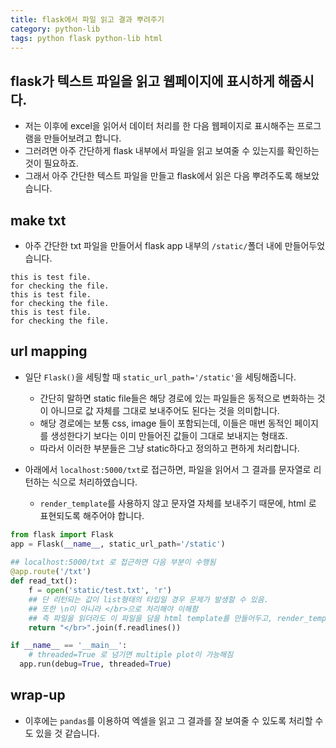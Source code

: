 ```yaml
---
title: flask에서 파일 읽고 결과 뿌려주기
category: python-lib
tags: python flask python-lib html 
---
```


## flask가 텍스트 파일을 읽고 웹페이지에 표시하게 해줍시다. 

- 저는 이후에 excel을 읽어서 데이터 처리를 한 다음 웹페이지로 표시해주는 프로그램을 만들어보려고 합니다. 
- 그러려면 아주 간단하게 flask 내부에서 파일을 읽고 보여줄 수 있는지를 확인하는 것이 필요하죠.
- 그래서 아주 간단한 텍스트 파일을 만들고 flask에서 읽은 다음 뿌려주도록 해보았습니다. 

## make txt 

- 아주 간단한 txt 파일을 만들어서 flask app 내부의 `/static/`폴더 내에 만들어두었습니다. 

```text
this is test file.
for checking the file.
this is test file.
for checking the file.
this is test file.
for checking the file.
```

## url mapping 

- 일단 `Flask()`을 세팅할 때 `static_url_path='/static'`을 세팅해줍니다. 
    - 간단히 말하면 static file들은 해당 경로에 있는 파일들은 동적으로 변화하는 것이 아니므로 값 자체를 그대로 보내주어도 된다는 것을 의미합니다. 
    - 해당 경로에는 보통 css, image 들이 포함되는데, 이들은 매번 동적인 페이지를 생성한다기 보다는 이미 만들어진 값들이 그대로 보내지는 형태죠. 
    - 따라서 이러한 부분들은 그냥 static하다고 정의하고 편하게 처리합니다. 

- 아래에서 `localhost:5000/txt`로 접근하면, 파일을 읽어서 그 결과를 문자열로 리턴하는 식으로 처리하였습니다. 
    - `render_template`를 사용하지 않고 문자열 자체를 보내주기 때문에, html 로 표현되도록 해주어야 합니다. 

```python
from flask import Flask
app = Flask(__name__, static_url_path='/static')
 
## localhost:5000/txt 로 접근하면 다음 부분이 수행됨 
@app.route('/txt')
def read_txt():
    f = open('static/test.txt', 'r')
    ## 단 리턴되는 값이 list형태의 타입일 경우 문제가 발생할 수 있음.
    ## 또한 \n이 아니라 </br>으로 처리해야 이해함
    ## 즉 파일을 읽더라도 이 파일을 담을 html template를 만들어두고, render_template 를 사용하는 것이 더 좋음
    return "</br>".join(f.readlines())

if __name__ == '__main__':
    # threaded=True 로 넘기면 multiple plot이 가능해짐
  app.run(debug=True, threaded=True)
```

## wrap-up

- 이후에는 `pandas`를 이용하여 엑셀을 읽고 그 결과를 잘 보여줄 수 있도록 처리할 수도 있을 것 같습니다. 
